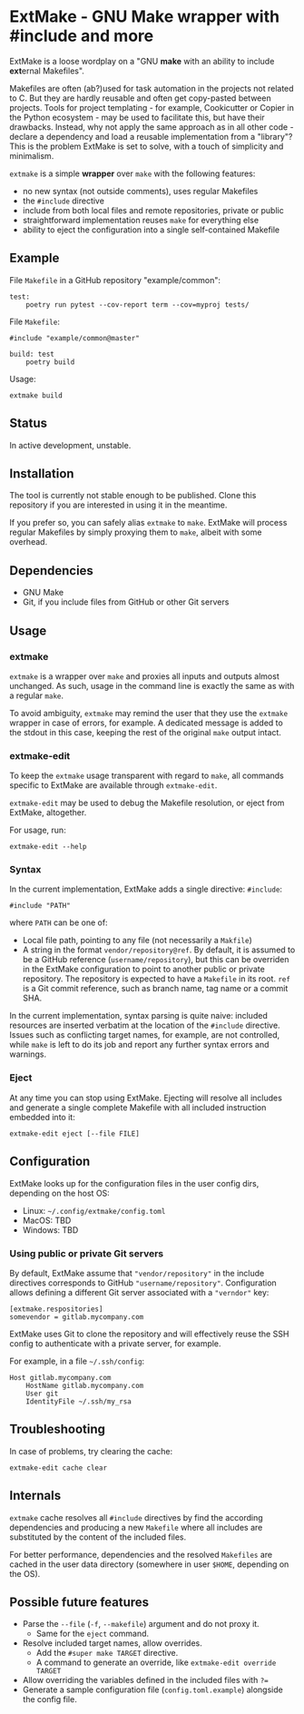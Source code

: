 # ExtMake - GNU Make wrapper with #include and more

ExtMake is a loose wordplay on a "GNU **make** with an ability to include
**ext**ernal Makefiles".

Makefiles are often (ab?)used for task automation in the projects not related
to C. But they are hardly reusable and often get copy-pasted between projects.
Tools for project templating - for example, Cookicutter or Copier in the Python
ecosystem - may be used to facilitate this, but have their drawbacks. Instead,
why not apply the same approach as in all other code - declare a dependency and
load a reusable implementation from a "library"? This is the problem ExtMake is
set to solve, with a touch of simplicity and minimalism.

`extmake` is a simple **wrapper** over `make` with the following features:

 - no new syntax (not outside comments), uses regular Makefiles
 - the `#include` directive
 - include from both local files and remote repositories, private or public
 - straightforward implementation reuses `make` for everything else
 - ability to eject the configuration into a single self-contained Makefile

## Example

File `Makefile` in a GitHub repository "example/common":

    test:
        poetry run pytest --cov-report term --cov=myproj tests/

File `Makefile`:

    #include "example/common@master"

    build: test
        poetry build

Usage:

    extmake build

## Status

In active development, unstable.

## Installation

The tool is currently not stable enough to be published. Clone this repository
if you are interested in using it in the meantime.

If you prefer so, you can safely alias `extmake` to `make`. ExtMake will
process regular Makefiles by simply proxying them to `make`, albeit with some
overhead.

## Dependencies

 - GNU Make
 - Git, if you include files from GitHub or other Git servers

## Usage

### extmake

`extmake` is a wrapper over `make` and proxies all inputs and outputs almost
unchanged. As such, usage in the command line is exactly the same as with a
regular `make`.

To avoid ambiguity, `extmake` may remind the user that they use the `extmake`
wrapper in case of errors, for example. A dedicated message is added to the
stdout in this case, keeping the rest of the original `make` output intact.

### extmake-edit

To keep the `extmake` usage transparent with regard to `make`, all commands
specific to ExtMake are available through `extmake-edit`.

`extmake-edit` may be used to debug the Makefile resolution, or eject from
ExtMake, altogether.

For usage, run:

    extmake-edit --help

### Syntax

In the current implementation, ExtMake adds a single directive: `#include`:

    #include "PATH"

where `PATH` can be one of:

 - Local file path, pointing to any file (not necessarily a `Makfile`)
 - A string in the format `vendor/repository@ref`. By default, it is assumed to
   be a GitHub reference (`username/repository`), but this can be overriden in
   the ExtMake configuration to point to another public or private repository.
   The repository is expected to have a `Makefile` in its root. `ref` is a Git
   commit reference, such as branch name, tag name or a commit SHA.

In the current implementation, syntax parsing is quite naive: included
resources are inserted verbatim at the location of the `#include` directive.
Issues such as conflicting target names, for example, are not controlled, while
`make` is left to do its job and report any further syntax errors and warnings.

### Eject

At any time you can stop using ExtMake. Ejecting will resolve all includes and
generate a single complete Makefile with all included instruction embedded into
it:

    extmake-edit eject [--file FILE]

## Configuration

ExtMake looks up for the configuration files in the user config dirs, depending
on the host OS:

 - Linux: `~/.config/extmake/config.toml`
 - MacOS: TBD
 - Windows: TBD

### Using public or private Git servers

By default, ExtMake assume that `"vendor/repository"` in the include directives
corresponds to GitHub `"username/repository"`. Configuration allows defining a
different Git server associated with a `"verndor"` key:

    [extmake.respositories]
    somevendor = gitlab.mycompany.com

ExtMake uses Git to clone the repository and will effectively reuse the SSH
config to authenticate with a private server, for example.

For example, in a file `~/.ssh/config`:

    Host gitlab.mycompany.com
        HostName gitlab.mycompany.com
        User git
        IdentityFile ~/.ssh/my_rsa

## Troubleshooting

In case of problems, try clearing the cache:

    extmake-edit cache clear

## Internals

`extmake` cache resolves all `#include` directives by find the according
dependencies and producing a new `Makefile` where all includes are substituted
by the content of the included files.

For better performance, dependencies and the resolved `Makefiles` are cached in
the user data directory (somewhere in user `$HOME`, depending on the OS).

## Possible future features

 - Parse the `--file` (`-f`, `--makefile`) argument and do not proxy it.
   - Same for the `eject` command.
 - Resolve included target names, allow overrides.
   - Add the `#super make TARGET` directive.
   - A command to generate an override, like `extmake-edit override TARGET`
 - Allow overriding the variables defined in the included files with `?=`
 - Generate a sample configuration file (`config.toml.example`) alongside the
   config file.
